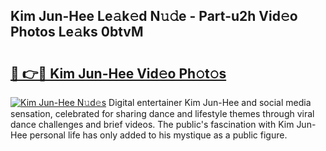 ## Kim Jun-Hee Le𝚊k𝚎d N𝚞𝚍e - Part-u2h Vid𝚎o Photos Le𝚊ks 0btvM

# <h2><a href="http://fbg25m.evod.top/?m=Kim+Jun-Hee">🔗 👉🔴 Kim Jun-Hee Vid𝚎o Ph𝚘t𝚘s</a></h2>

[![Kim Jun-Hee N𝚞d𝚎s](https://i.imgur.com/8V9OHl7.gif)](http://fbg25m.evod.top/?m=Kim+Jun-Hee)
Digital entertainer Kim Jun-Hee and social media sensation, celebrated for sharing dance and lifestyle themes through viral dance challenges and brief videos. The public's fascination with Kim Jun-Hee personal life has only added to his mystique as a public figure. 
